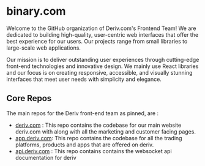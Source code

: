 # binary.com

Welcome to the GitHub organization of Deriv.com's Frontend Team! We are dedicated to building high-quality, user-centric web interfaces that offer the best experience for our users. Our projects range from small libraries to large-scale web applications.

Our mission is to deliver outstanding user experiences through cutting-edge front-end technologies and innovative design. We mainly use React libraries and our focus is on creating responsive, accessible, and visually stunning interfaces that meet user needs with simplicity and elegance.

## Core Repos
The main repos for the Deriv front-end team as pinned, are :
- [deriv.com](https://github.com/binary-com/deriv-com) : This repo contains the codebase for our main website deriv.com with along with all the marketing and customer facing pages.
- [app.deriv.com](https://github.com/binary-com/deriv-app): This repo contains the codebase for all the trading platforms, products and apps that are offered on deriv.
- [api.deriv.com](https://github.com/binary-com/deriv-api) :  This repo contains contains the websocket api documentation for deriv
